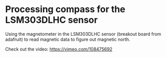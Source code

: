 # Processing compass for the LSM303DLHC sensor

Using the magnetometer in the LSM303DLHC sensor (breakout board from adafruit)
to read magnetic data to figure out magnetic north.

Check out the video: https://vimeo.com/108475692
